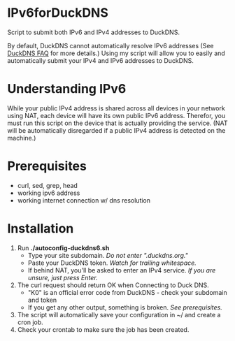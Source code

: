 # IPv6forDuckDNS
Script to submit both IPv6 and IPv4 addresses to DuckDNS.

By default, DuckDNS cannot automatically resolve IPv6 addresses (See [DuckDNS FAQ](https://www.duckdns.org/faqs.jsp) for more details.) Using my script will allow you to easily and automatically submit your IPv4 and IPv6 addresses to DuckDNS.

# Understanding IPv6
While your public IPv4 address is shared across all devices in your network using NAT, each device will have its own public IPv6 address. Therefor, you must run this script on the device that is actually providing the service. (NAT will be automatically disregarded if a public IPv4 address is detected on the machine.)

# Prerequisites
* curl, sed, grep, head
* working ipv6 address
* working internet connection w/ dns resolution

# Installation
1. Run **./autoconfig-duckdns6.sh**
   * Type your site subdomain. *Do not enter ".duckdns.org."*
   * Paste your DuckDNS token. *Watch for trailing whitespace.*
   * If behind NAT, you'll be asked to enter an IPv4 service. *If you are unsure, just press Enter.*
1. The curl request should return OK when Connecting to Duck DNS.
   *  "K0" is an official error code from DuckDNS - check your subdomain and token
   * If you get any other output, something is broken. *See prerequisites.*
1. The script will automatically save your configuration in ~/ and create a cron job.
1. Check your crontab to make sure the job has been created.

